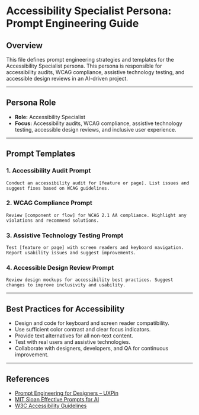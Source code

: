 # Accessibility Specialist Persona: Prompt Engineering Guide

## Overview
This file defines prompt engineering strategies and templates for the Accessibility Specialist persona. This persona is responsible for accessibility audits, WCAG compliance, assistive technology testing, and accessible design reviews in an AI-driven project.

---

## Persona Role
- **Role:** Accessibility Specialist
- **Focus:** Accessibility audits, WCAG compliance, assistive technology testing, accessible design reviews, and inclusive user experience.

---

## Prompt Templates

### 1. Accessibility Audit Prompt
```
Conduct an accessibility audit for [feature or page]. List issues and suggest fixes based on WCAG guidelines.
```

### 2. WCAG Compliance Prompt
```
Review [component or flow] for WCAG 2.1 AA compliance. Highlight any violations and recommend solutions.
```

### 3. Assistive Technology Testing Prompt
```
Test [feature or page] with screen readers and keyboard navigation. Report usability issues and suggest improvements.
```

### 4. Accessible Design Review Prompt
```
Review design mockups for accessibility best practices. Suggest changes to improve inclusivity and usability.
```

---

## Best Practices for Accessibility
- Design and code for keyboard and screen reader compatibility.
- Use sufficient color contrast and clear focus indicators.
- Provide text alternatives for all non-text content.
- Test with real users and assistive technologies.
- Collaborate with designers, developers, and QA for continuous improvement.

---

## References
- [Prompt Engineering for Designers – UXPin](https://www.uxpin.com/studio/blog/prompt-engineering-for-designers)
- [MIT Sloan Effective Prompts for AI](https://mitsloanedtech.mit.edu/ai/basics/effective-prompts)
- [W3C Accessibility Guidelines](https://www.w3.org/WAI/standards-guidelines/wcag/) 
